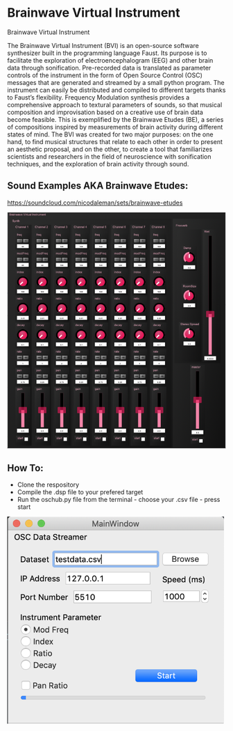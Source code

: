 # Brainwave Virtual Instrument
Brainwave Virtual Instrument

The Brainwave Virtual Instrument (BVI) is an open-source software synthesizer built in the programming language Faust. Its purpose is to facilitate the exploration of electroencephalogram (EEG) and other brain data through sonification. Pre-recorded data is translated as parameter controls of the instrument in the form of Open Source Control (OSC) messages that are generated and streamed by a small python program. The instrument can easily be distributed and compiled to different targets thanks to Faust’s flexibility. Frequency Modulation synthesis provides a comprehensive approach to textural parameters of sounds, so that musical composition and improvisation based on a creative use of brain data become feasible. This is exemplified by the Brainwave Etudes (BE), a series of compositions inspired by measurements of brain activity during different states of mind. The BVI was created for two major purposes: on the one hand, to find musical structures that relate to each other in order to present an aesthetic proposal, and on the other, to create a tool that familiarizes scientists and researchers in the field of neuroscience with sonification techniques, and the exploration of brain activity through sound.


## Sound Examples AKA Brainwave Etudes:

https://soundcloud.com/nicodaleman/sets/brainwave-etudes

<img src = "BVIGUI.png" width= "1000">

## How To:

- Clone the respository
- Compile the .dsp file to your prefered target
- Run the oschub.py file from the terminal
      - choose your .csv file
      - press start

<img src = "OSCGUI.png" width= "500">
